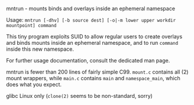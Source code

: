 mntrun - mounts binds and overlays inside an ephemeral namespace

Usage: `mntrun [-dhv] [-b source dest] [-o|-m lower upper workdir mountpoint] command`

This tiny program exploits SUID to allow regular users to create overlays and binds mounts inside an ephemeral namespace, and to run `command` inside this new namespace.

For further usage documentation, consult the dedicated man page.

mntrun is fewer than 200 lines of fairly simple C99. `mount.c` contains all (2) mount wrappers, while `main.c` contains `main` and `namespace_main`, which does what you expect.

glibc Linux only (`clone(2)` seems to be non-standard, sorry)